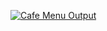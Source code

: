 [![Cafe Menu Output](https://i.ibb.co/Vpnw6dN/Cafe-Menu-Card.png)](https://codesperk.github.io/Caffe-Menu-Card-FCC/)
